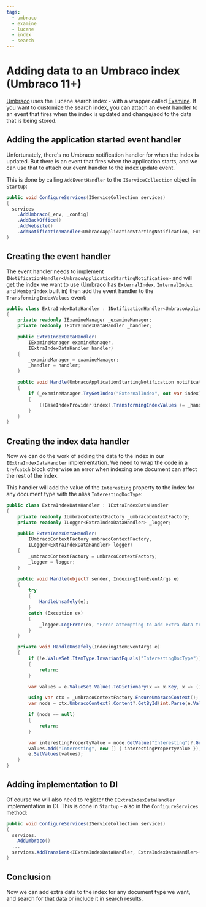 ```yaml
---
tags:
  - umbraco
  - examine
  - lucene
  - index
  - search
---
```


# Adding data to an Umbraco index (Umbraco 11+)

[Umbraco](https://umbraco.com/) uses the Lucene search index - with a wrapper called [Examine](https://shazwazza.github.io/Examine/). If you want to customize the search index, you can attach an event handler to an event that fires when the index is updated and change/add to the data that is being stored.

## Adding the application started event handler

Unfortunately, there's no Umbraco notification handler for when the index is updated. But there is an event that fires when the application starts, and we can use that to attach our event handler to the index update event.

This is done by calling `AddEventHandler` to the `IServiceCollection` object in `Startup`:

```csharp
public void ConfigureServices(IServiceCollection services)
{
  services
    .AddUmbraco(_env, _config)
    .AddBackOffice()
    .AddWebsite()
    .AddNotificationHandler<UmbracoApplicationStartingNotification, ExtraIndexDataHandler>()
}
```

## Creating the event handler

The event handler needs to implement `INotificationHandler<UmbracoApplicationStartingNotification>` and will get the index we want to use (Umbraco has `ExternalIndex`, `InternalIndex` and `MemberIndex` built in) then add the event handler to the `TransformingIndexValues` event:

```csharp
public class ExtraIndexDataHandler : INotificationHandler<UmbracoApplicationStartingNotification>
{
    private readonly IExamineManager _examineManager;
    private readonly IExtraIndexDataHandler _handler;

    public ExtraIndexDataHandler(
        IExamineManager examineManager,
        IExtraIndexDataHandler handler)
    {
        _examineManager = examineManager;
        _handler = handler;
    }

    public void Handle(UmbracoApplicationStartingNotification notification)
    {
        if (_examineManager.TryGetIndex("ExternalIndex", out var index))
        {
            ((BaseIndexProvider)index).TransformingIndexValues += _handler.Handle;
        }
    }
}
```

## Creating the index data handler

Now we can do the work of adding the data to the index in our `IExtraIndexDataHandler` implementation. We need to wrap the code in a `try`/`catch` block otherwise an error when indexing one document can affect the rest of the index.

This handler will add the value of the `Interesting` property to the index for any document type with the alias `InterestingDocType`:

```csharp
public class ExtraIndexDataHandler : IExtraIndexDataHandler
{
    private readonly IUmbracoContextFactory _umbracoContextFactory;
    private readonly ILogger<ExtraIndexDataHandler> _logger;

    public ExtraIndexDataHandler(
        IUmbracoContextFactory umbracoContextFactory,
        ILogger<ExtraIndexDataHandler> logger)
    {
        _umbracoContextFactory = umbracoContextFactory;
        _logger = logger;
    }

    public void Handle(object? sender, IndexingItemEventArgs e)
    {
        try
        {
            HandleUnsafely(e);
        }
        catch (Exception ex)
        {
            _logger.LogError(ex, "Error attempting to add extra data to index while processing nodeId {nodeId}", e.ValueSet.Id);
        }
    }

    private void HandleUnsafely(IndexingItemEventArgs e)
    {
        if (!e.ValueSet.ItemType.InvariantEquals("InterestingDocType"))
        {
            return;
        }

        var values = e.ValueSet.Values.ToDictionary(x => x.Key, x => (IEnumerable<object>)x.Value);

        using var ctx = _umbracoContextFactory.EnsureUmbracoContext();
        var node = ctx.UmbracoContext?.Content?.GetById(int.Parse(e.ValueSet.Id));

        if (node == null)
        {
            return;
        }

        var interestingPropertyValue = node.GetValue("Interesting")?.GetValue();
        values.Add("Interesting", new [] { interestingPropertyValue });
        e.SetValues(values);
    }
}
```

## Adding implementation to DI

Of course we will also need to register the `IExtraIndexDataHandler` implementation in DI. This is done in `Startup` - also in the `ConfigureServices` method:

```csharp
public void ConfigureServices(IServiceCollection services)
{
  services.
    AddUmbraco()
  ...
  services.AddTransient<IExtraIndexDataHandler, ExtraIndexDataHandler>();
}

```

## Conclusion

Now we can add extra data to the index for any document type we want, and search for that data or include it in search results.
